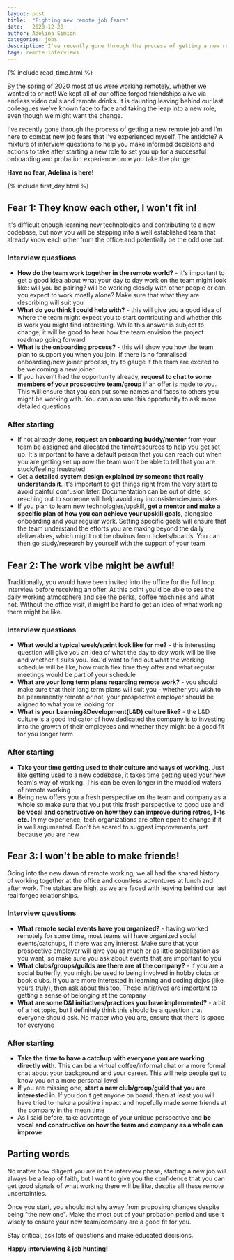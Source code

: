 ```yaml
---
layout: post
title:  "Fighting new remote job fears"
date:   2020-12-28
author: Adelina Simion
categories: jobs
description: I've recently gone through the process of getting a new remote job and I'm here to combat new job fears that I've experienced myself. The antidote? A mixture of interview questions to help you make informed decisions and actions to take after starting a new role to set you up for a successful onboarding and probation experience once you take the plunge.
tags: remote interviews
---
```

{% include read_time.html %}

By the spring of 2020 most of us were working remotely, whether we wanted to or not! We kept all of our office forged friendships alive via endless video calls and remote drinks. It is daunting leaving behind our last colleagues we've known face to face and taking the leap into a new role, even though we might want the change.

I've recently gone through the process of getting a new remote job and I'm here to combat new job fears that I've experienced myself. The antidote? A mixture of interview questions to help you make informed decisions and actions to take after starting a new role to set you up for a successful onboarding and probation experience once you take the plunge.

**Have no fear, Adelina is here!**

{% include first_day.html %}

## Fear 1: They know each other, I won't fit in!
It's difficult enough learning new technologies and contributing to a new codebase, but now you will be stepping into a well established team that already know each other from the office and potentially be the odd one out.

### Interview questions
- **How do the team work together in the remote world?** - it's important to get a good idea about what your day to day work on the team might look like: will you be pairing? will be working closely with other people or can you expect to work mostly alone? Make sure that what they are describing will suit you
- **What do you think I could help with?** - this will give you a good idea of where the team might expect you to start contributing and whether this is work you might find interesting. While this answer is subject to change, it will be good to hear how the team envision the project roadmap going forward
- **What is the onboarding process?** - this will show you how the team plan to support you when you join. If there is no formalised onboarding/new joiner process, try to gauge if the team are excited to be welcoming a new joiner
- If you haven't had the opportunity already, **request to chat to some members of your prospective team/group** if an offer is made to you. This will ensure that you can put some names and faces to others you might be working with. You can also use this opportunity to ask more detailed questions

### After starting
- If not already done, **request an onboarding buddy/mentor** from your team be assigned and allocated the time/resources to help you get set up. It's important to have a default person that you can reach out when you are getting set up now the team won't be able to tell that you are stuck/feeling frustrated
- Get a **detailed system design explained by someone that really understands it**. It's important to get things right from the very start to avoid painful confusion later. Documentation can be out of date, so reaching out to someone will help avoid any inconsistencies/mistakes
- If you plan to learn new technologies/upskill, **get a mentor and make a specific plan of how you can achieve your upskill goals**, alongside onboarding and your regular work. Setting specific goals will ensure that the team understand the efforts you are making beyond the daily deliverables, which might not be obvious from tickets/boards. You can then go study/research by yourself with the support of your team

## Fear 2: The work vibe might be awful!
Traditionally, you would have been invited into the office for the full loop interview before receiving an offer. At this point you'd be able to see the daily working atmosphere and see the perks, coffee machines and what not. 
Without the office visit, it might be hard to get an idea of what working there might be like. 

### Interview questions
- **What would a typical week/sprint look like for me?** - this interesting question will give you an idea of what the day to day work will be like and whether it suits you. You'd want to find out what the working schedule will be like, how much flex time they offer and what regular meetings would be part of your schedule
- **What are your long term plans regarding remote work?** - you should make sure that their long term plans will suit you - whether you wish to be permanently remote or not, your prospective employer should be aligned to what you're looking for 
- **What is your Learning&Development(L&D) culture like?** - the L&D culture is a good indicator of how dedicated the company is to investing into the growth of their employees and whether they might be a good fit for you longer term

### After starting
- **Take your time getting used to their culture and ways of working**. Just like getting used to a new codebase, it takes time getting used your new team's way of working. This can be even longer in the muddled waters of remote working
- Being new offers you a fresh perspective on the team and company as a whole so make sure that you put this fresh perspective to good use and **be vocal and constructive on how they can improve during retros, 1-1s etc.** In my experience, tech organizations are often open to change if it is well argumented. Don't be scared to suggest improvements just because you are new

## Fear 3: I won't be able to make friends!
Going into the new dawn of remote working, we all had the shared history of working together at the office and countless adventures at lunch and after work. The stakes are high, as we are faced with leaving behind our last real forged relationships.

### Interview questions
- **What remote social events have you organized?** - having worked remotely for some time, most teams will have organized social events/catchups, if there was any interest. Make sure that your prospective employer will give you as much or as little socialization as you want, so make sure you ask about events that are important to you 
- **What clubs/groups/guilds are there are at the company?** - if you are a social butterfly, you might be used to being involved in hobby clubs or book clubs. If you are more interested in learning and coding dojos (like yours truly), then ask about this too. These initiatives are important to getting a sense of belonging at the company
- **What are some D&I initiatives/practices you have implemented?** - a bit of a hot topic, but I definitely think this should be a question that everyone should ask. No matter who you are, ensure that there is space for everyone

### After starting
- **Take the time to have a catchup with everyone you are working directly with**. This can be a virtual coffee/informal chat or a more formal chat about your background and your career. This will help people get to know you on a more personal level
- If you are missing one, **start a new club/group/guild that you are interested in**. If you don't get anyone on board, then at least you will have tried to make a positive impact and hopefully made some friends at the company in the mean time
- As I said before, take advantage of your unique perspective and **be vocal and constructive on how the team and company as a whole can improve**

## Parting words
No matter how diligent you are in the interview phase, starting a new job will always be a leap of faith, but I want to give you the confidence that you can get good signals of what working there will be like, despite all these remote uncertainties. 

Once you start, you should not shy away from proposing changes despite being "the new one". Make the most out of your probation period and use it wisely to ensure your new team/company are a good fit for you.

Stay critical, ask lots of questions and make educated decisions.

**Happy interviewing & job hunting!**
 